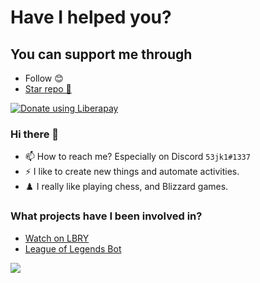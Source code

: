 # Have I helped you?
## You can support me through
- Follow 😊
- [Star repo 🌟](https://github.com/53jk1?tab=repositories)

<noscript><a href="https://liberapay.com/53jk1/donate"><img alt="Donate using Liberapay" src="https://liberapay.com/assets/widgets/donate.svg"></a></noscript>

### Hi there 👋
- 📫 How to reach me? Especially on Discord ``53jk1#1337``
- ⚡ I like to create new things and automate activities.
- ♟️ I really like playing chess, and Blizzard games.

### What projects have I been involved in?
- [Watch on LBRY](https://chrome.google.com/webstore/detail/watch-on-lbry/jjmbbhopnjdjnpceiecihldbhibchgek)
- [League of Legends Bot](https://github.com/Skinz3/League-of-Legends-Bot)

![](https://komarev.com/ghpvc/?username=53jk1&color=brightgreen)
